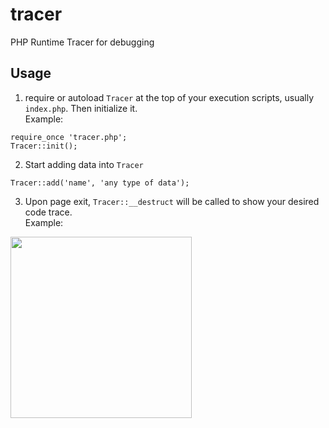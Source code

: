 tracer
======

PHP Runtime Tracer for debugging

## Usage

1. require or autoload `Tracer` at the top of your execution scripts, usually `index.php`. Then initialize it. <br /> Example:
```
require_once 'tracer.php';
Tracer::init();
```

2. Start adding data into `Tracer`
```
Tracer::add('name', 'any type of data');
```

3. Upon page exit, `Tracer::__destruct` will be called to show your desired code trace. <br /> Example: <br />
<img src="http://content.screencast.com/users/chernjie/folders/Jing/media/d2759ee5-679b-4cf2-92ea-0d53f971ff9c/00000009.png" width="290" />
